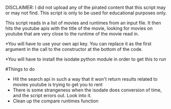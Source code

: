 DISCLAIMER: I did not upload any of the pirated content that this script may or may not find. This script is only to be used for educational purposes only.

This script reads in a list of movies and runtimes from an input file. It then
hits the youtube apis with the title of the movie, looking for movies on youtube
that are very close to the runtime of the movie read in.

*You will have to use your own api key. You can replace it as the first argument in
the call to the constructor at the bottom of the code.

*You will have to install the isodate python module in order to get this to run

#Things to do
- Hit the search api in such a way that it won't return results related to movies youtube is trying to get you to rent
- There is some strangeness when the isodate does conversion of time, and the script errors out. Look into it.
- Clean up the compare runtimes function
